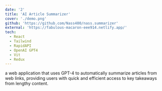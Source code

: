 ```yaml
---
date: '2'
title: 'AI Article Summarizer'
cover: './demo.png'
github: 'https://github.com/Nass400/nass.summarizer'
external: 'https://fabulous-macaron-eee914.netlify.app/'
tech:
  - React
  - Tailwind
  - RapidAPI
  - OpenAI GPT4
  - Vit
  - Redux
---
```


a web application that uses GPT-4 to automatically summarize articles from web links, providing users with quick and efficient access to key takeaways from lengthy content.
